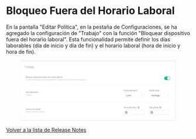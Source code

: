 # Bloqueo Fuera del Horario Laboral

En la pantalla "Editar Política", en la pestaña de Configuraciones, se ha agregado la configuración de "Trabajo" con la función "Bloquear dispositivo fuera del horario laboral". Esta funcionalidad permite definir los días laborables (día de inicio y día de fin) y el horario laboral (hora de inicio y hora de fin).

<figure><img src="../../.gitbook/assets/image (12) (1).png" alt=""><figcaption></figcaption></figure>

[Volver a la lista de Release Notes](./)
